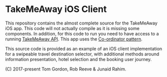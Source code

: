 # TakeMeAway iOS Client

This repository contains the almost complete source for the TakeMeAway iOS app. This code will not actually compile as it is missing some components. In addition, for this code to run you need to have access to a running [TakeMeAway API](https://github.com/apcro/TakeMeAway-Website). This app uses the [Co-ordinator pattern](https://khanlou.com/2015/01/the-coordinator/).

This source code is provided as an example of an iOS client implementation for a swipeable travel destination selector, with additional methods around information presentation, hotel selection and the booking user journey.

(C) 2017-present Tom Gordon, Rob Reeve & Junaid Rahim.